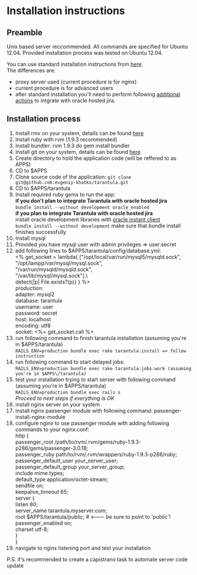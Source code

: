 # Installation instructions

## Preamble
Unix based server reccommended. 
All commands are specified for Ubuntu 12.04.
Provided installation process was tested on Ubuntu 12.04.

You can use standard installation instructions from [here](https://github.com/prove/tarantula).  
The differences are:
- proxy server used (current procedure is for nginx)
- current procedure is for advanced users
- after standard installation you'll need to perform following [additional actions](https://getsatisfaction.com/prove/topics/jira_link) to intgrate with oracle hosted jira.   

## Installation process

1. Install rmv on your system, details can be found [here](https://rvm.io/rvm/install/)
2. Install ruby with rvm (1.9.3 recommended) 
3. Install bundler:     rvm 1.9.3 do gem install bundler
4. Install git on your system, details can be found [here](http://git-scm.com/book/en/Getting-Started-Installing-Git)
5. Create directory to hold the application code (will be reffered to as APPS)
6. CD to $APPS
7. Clone source code of the application: `git clone git@github.com:evgeniy-khatko/tarantula.git`  
8. CD to $APPS/tarantula
9. Install required ruby gems to run the app:  
**if you don't plan to integrate Tarantula with oracle hosted jira**  
  `bundle install --without development oracle_enabled`   
**if you plan to integrate Tarantula with oracle hosted jira**  
  install oracle development libraries with [oracle instant client](http://www.oracle.com/technetwork/topics/linuxx86-64soft-092277.html)   
  `bundle install --without development`   make sure that bundle install finishes successfully  
10. Install mysql
11. Provided you have mysql user with admin privileges => user:secret
12. add following lines to $APPS/tarantula/config/database.yml:  
                            <% get_socket = lambda{ ["/opt/local/var/run/mysql5/mysqld.sock",   
                                                     "/opt/lampp/var/mysql/mysql.sock",  
                                                     "/var/run/mysqld/mysqld.sock",  
                                                     "/var/lib/mysql/mysql.sock"].\  
                                                    detect{|p| File.exists?(p)} } %>  
                            production:  
                                adapter: mysql2  
                                database: tarantula  
                                username: user  
                                password: secret  
                                host: localhost   
                                encoding: utf8  
                            socket: <%= get_socket.call %>    
13. run following command to finish tarantula installation (assuming you're in $APPS/tarantula)       
       `RAILS_ENV=production bundle exec rake tarantula:install => follow instruction`         
14. run following command to start delayed jobs:         
        `RAILS_ENV=production bundle exec rake tarantula:jobs:work (assuming you're in $APPS\/tarantula)`         
15. test your installation trying to start server with following command (assuming you're in $APPS/tarantula)     
        `RAILS_ENV=production bundle exec rails s`            
*Proceed to next steps if everything is OK*
16. install nginx server on your system
17. install nginx passenger module with following command:     passenger-install-nginx-module
18. configure nginx to use passenger module with adding following commands to your nginx.conf:  
                              http {  
                                  passenger_root /path/to/rvm/.rvm/gems/ruby-1.9.3-p286/gems/passenger-3.0.18;  
                                  passenger_ruby path/to/rvm/.rvm/wrappers/ruby-1.9.3-p286/ruby;  
                                  passenger_default_user your_server_user;  
                                  passenger_default_group your_server_group;  
                                  include       mime.types;  
                                  default_type  application/octet-stream;  
                                  sendfile        on;  
                                  keepalive_timeout  65;  
                                server {  
                                  listen 80;  
                                  server_name tarantula.myserver.com;  
                                  root $APPS/tarantula/public;   # <--- be sure to point to 'public'!  
                                  passenger_enabled on;  
                                  charset utf-8;  
                                }  
                              }  
19. navigate to nginx listening port and test your installation

P.S.
it's recommended to create a capistrano task to automate server code update
